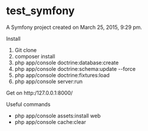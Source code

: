 test_symfony
============

A Symfony project created on March 25, 2015, 9:29 pm.

Install

1. Git clone
2. composer install
3. php app/console doctrine:database:create
4. php app/console doctrine:schema:update --force
5. php app/console doctrine:fixtures:load
6. php app/console server:run

Get on http:/127.0.0.1:8000/

Useful commands

- php app/console assets:install web
- php app/console cache:clear

